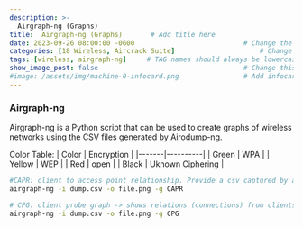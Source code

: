 ```yaml
---
description: >-
  Airgraph-ng (Graphs)
title:  Airgraph-ng (Graphs)       # Add title here
date: 2023-09-26 08:00:00 -0600                           # Change the date to match completion date
categories: [18 Wireless, Aircrack Suite]                     # Change Templates to Writeup
tags: [wireless, airgraph-ng]     # TAG names should always be lowercase; replace template with writeup, and add relevant tags
show_image_post: false                                    # Change this to true
#image: /assets/img/machine-0-infocard.png                # Add infocard image here for post preview image
---
```


### Airgraph-ng

Airgraph-ng is a Python script that can be used to create graphs of wireless networks using the CSV files generated by Airodump-ng.

Color Table:
| Color | Encryption |
|-------|----------|
| Green | WPA |
| Yellow | WEP |
| Red | open |
| Black | Uknown Ciphering |

```bash
#CAPR: client to access point relationship. Provide a csv captured by airodump
airgraph-ng -i dump.csv -o file.png -g CAPR

# CPG: client probe graph -> shows relations (connections) from clients to APs
airgraph-ng -i dump.csv -o file.png -g CPG
```